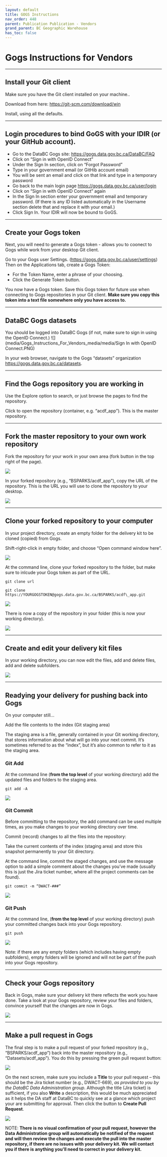 ```yaml
---
layout: default
title: GOGS Instructions
nav_order: 448
parent: Publication Publication - Vendors
grand_parent: BC Geographic Warehouse
has_toc: false
---
```


# Gogs Instructions for Vendors

-----
## Install your Git client

Make sure you have the Git client installed on your machine..

Download from here: <https://git-scm.com/download/win>

Install, using all the defaults.


-----
## Login procedures to bind GoGS with your IDIR (or your GitHub account).

* Go to the DataBC Gogs site: <https://gogs.data.gov.bc.ca/DataBC/FAQ>
* Click on “Sign in with OpenID Connect”
* Under the Sign In section, click on “Forgot Password”
* Type in your government email (or GitHib account email)
* You will be sent an email and click on that link and type in a temporary password
* Go back to the main login page https://gogs.data.gov.bc.ca/user/login  
* Click on “Sign in with OpenID Connect” again
* In the Sign In section enter your government email and temporary password. (If there is any ID listed automatically in the Username section delete that and replace it with your email.)
* Click Sign In. Your IDIR will now be bound to GoGS.


-----
## Create your Gogs token

Next, you will need to generate a Gogs token - allows you to coonect to Gogs while work from your desktop Git client.

Go to your Gogs user Settings. (<https://gogs.data.gov.bc.ca/user/settings>)
Then on the Applications tab, create a Gogs Token:
* For the Token Name, enter a phrase of your choosing.
* Click the Generate Token button.

You now have a Gogs token.
Save this Gogs token for future use when connecting to Gogs repositories in your Git client.
**Make sure you copy this token into a text file somewhere only you have access to.**


-----
## DataBC Gogs datasets

You should be logged into DataBC Gogs (if not, make sure to sign in using the OpenID Connect.)
![](media/Gogs_Instructions_For_Vendors_media/media/Sign In with OpenID Connect.PNG)

In your web browser, navigate to the Gogs “datasets” organization
<https://gogs.data.gov.bc.ca/datasets>.


-----
## Find the Gogs repository you are working in

Use the Explore option to search, or just browse the pages to find the repository.

Click to open the repository (container, e.g. “acdf\_app”). This is the
master repository.


-----
## Fork the master repository to your own work repository

Fork the repository for your work in your own area (fork button in the
top right of the page).

![](media/Gogs_Instructions_For_Vendors_media/media/image1.png)

In your forked repository (e.g., “BSPARKS/acdf\_app”), copy the URL of
the repository. This is the URL you will use to clone the repository to
your desktop.

![](media/Gogs_Instructions_For_Vendors_media/media/image2.png)



-----
## Clone your forked repository to your computer

In your project directory, create an empty folder for the delivery kit to be
cloned (copied) from Gogs.

Shift-right-click in empty folder, and choose “Open command window
here”.

![](media/Gogs_Instructions_For_Vendors_media/media/image3.png)

At the command line, clone your forked repository to the folder, but make sure to inlcude your Gogs token as part of the URL.


```
git clone url

git clone https://YOURGOGSTOKEN@gogs.data.gov.bc.ca/BSPARKS/acdf\_app.git
```


![](media/Gogs_Instructions_For_Vendors_media/media/image4.png)

There is now a copy of the repository in your folder (this is now your
working directory).

![](media/Gogs_Instructions_For_Vendors_media/media/image5.png)



-----
## Create and edit your delivery kit files

In your working directory, you can now edit the files, add and delete
files, add and delete subfolders.

![](media/Gogs_Instructions_For_Vendors_media/media/image6.png)



-----
## Readying your delivery for pushing back into Gogs

On your computer still...

Add the file contents to the index (Git staging area)

The staging area is a file, generally contained in your Git working
directory, that stores information about what will go into your next
commit. It’s sometimes referred to as the “index”, but it’s also common
to refer to it as the staging area.


### Git Add

At the command line (**from the top level** of your working directory)
add the updated files and folders to the staging area.


```
git add -A
```

![](media/Gogs_Instructions_For_Vendors_media/media/image7.png)


### Git Commit

Before committing to the repository, the add command can be used
multiple times, as you make changes to your working directory over time.

Commit (record) changes to all the files into the repository:

Take the current contents of the index (staging area) and store this
snapshot permanently to your Git directory.

At the command line, commit the staged changes, and use the message
option to add a simple comment about the changes you’ve made (usually
this is just the Jira ticket number, where all the project comments can
be found).


```
git commit -m “DWACT-###”
```


![](media/Gogs_Instructions_For_Vendors_media/media/image8.png)


### Git Push

At the command line, (**from the top level** of your working directory)
push your committed changes back into your Gogs repository.


```
git push
```


![](media/Gogs_Instructions_For_Vendors_media/media/image9.png)

Note: if there are any empty folders (which includes having empty
subfolders), empty folders will be ignored and will not be part of the
push into your Gogs repository.



-----
## Check your Gogs repository

Back in Gogs, make sure your delivery kit there reflects the work you have done.
Take a look at your Gogs repository, review your files and folders,
convince yourself that the changes are now in Gogs.

![](media/Gogs_Instructions_For_Vendors_media/media/image10.png)


-----
## Make a pull request in Gogs

The final step is to make a pull request of your forked repository
(e.g., “BSPARKS/acdf\_app”) back into the master repository (e.g.,
“Datasets/acdf\_app”). You do this by pressing the green pull request
button:

![](media/Gogs_Instructions_For_Vendors_media/media/image11.png)

On the next screen, make sure you include a **Title** to your pull request
– this should be the Jira ticket number (e.g., DWACT-669), *as provided to
you by the DataBC Data Administration group*. Although the title (Jira ticket) 
is sufficient, if you also **Write** a description, this would be much 
appreciated as it helps the DA staff at DataBC to quickly
see at a glance which project your are submitting for approval.
Then click the button to **Create Pull Request**.

![](media/Gogs_Instructions_For_Vendors_media/media/image12.png)

NOTE:
**There is no visual confirmation of your pull request, however the Data
Administration group will automatically be notified of the request and
will then review the changes and execute the pull into the master
repository, if there are no issues with your delivery kit. We will contact
you if there is anything you'll need to correct in your delivery kit.**
